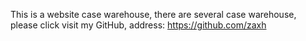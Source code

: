 This is a website case warehouse, there are several case warehouse, please click visit my GitHub, address: https://github.com/zaxh
